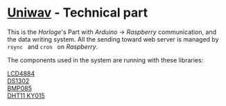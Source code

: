 # [Uniwav](http://uniwav.eu/) - Technical part

This is the *Horloge*'s Part with *Arduino* → *Raspberry* communication, and the data writing system.
All the sending toward web server is managed by ``rsync `` and ``cron `` on *Raspberry*.  

The components used in the system are running with these libraries:  
  
[LCD4884](https://github.com/HorlogeSkynet/LCD4884)  
[DS1302](https://github.com/HorlogeSkynet/DS1302)  
[BMP085](https://github.com/adafruit/Adafruit-BMP085-Library)  
[DHT11 KY015](https://github.com/adafruit/TinyDHT)  
